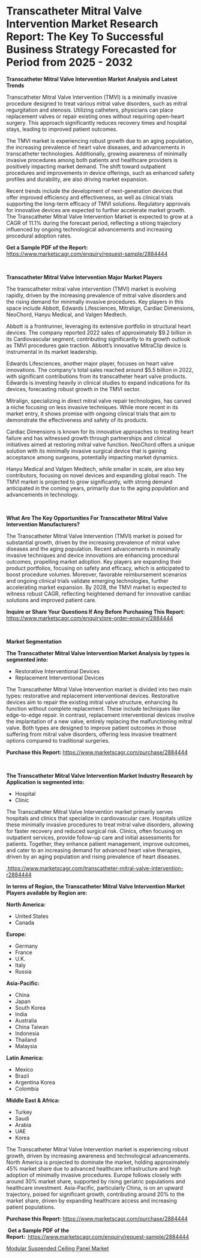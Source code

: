 <p><h1>Transcatheter Mitral Valve Intervention Market Research Report: The Key To Successful Business Strategy Forecasted for Period from 2025 - 2032</h1></p><p><strong>Transcatheter Mitral Valve Intervention Market Analysis and Latest Trends</strong></p>
<p><p>Transcatheter Mitral Valve Intervention (TMVI) is a minimally invasive procedure designed to treat various mitral valve disorders, such as mitral regurgitation and stenosis. Utilizing catheters, physicians can place replacement valves or repair existing ones without requiring open-heart surgery. This approach significantly reduces recovery times and hospital stays, leading to improved patient outcomes.</p><p>The TMVI market is experiencing robust growth due to an aging population, the increasing prevalence of heart valve diseases, and advancements in transcatheter technologies. Additionally, growing awareness of minimally invasive procedures among both patients and healthcare providers is positively impacting market demand. The shift toward outpatient procedures and improvements in device offerings, such as enhanced safety profiles and durability, are also driving market expansion.</p><p>Recent trends include the development of next-generation devices that offer improved efficiency and effectiveness, as well as clinical trials supporting the long-term efficacy of TMVI solutions. Regulatory approvals for innovative devices are expected to further accelerate market growth. The Transcatheter Mitral Valve Intervention Market is expected to grow at a CAGR of 11.1% during the forecast period, reflecting a strong trajectory influenced by ongoing technological advancements and increasing procedural adoption rates.</p></p>
<p><strong>Get a Sample PDF of the Report:&nbsp;</strong> <a href="https://www.marketscagr.com/enquiry/request-sample/2884444?utm_campaign=3345&utm_medium=2&utm_source=Github&utm_content=ia&utm_term=13032025&utm_id=transcatheter-mitral-valve-intervention">https://www.marketscagr.com/enquiry/request-sample/2884444</a></p>
<p>&nbsp;</p>
<p><strong>Transcatheter Mitral Valve Intervention Major Market Players</strong></p>
<p><p>The transcatheter mitral valve intervention (TMVI) market is evolving rapidly, driven by the increasing prevalence of mitral valve disorders and the rising demand for minimally invasive procedures. Key players in this space include Abbott, Edwards Lifesciences, Mitralign, Cardiac Dimensions, NeoChord, Hanyu Medical, and Valgen Medtech.</p><p>Abbott is a frontrunner, leveraging its extensive portfolio in structural heart devices. The company reported 2022 sales of approximately $9.2 billion in its Cardiovascular segment, contributing significantly to its growth outlook as TMVI procedures gain traction. Abbott’s innovative MitraClip device is instrumental in its market leadership.</p><p>Edwards Lifesciences, another major player, focuses on heart valve innovations. The company's total sales reached around $5.5 billion in 2022, with significant contributions from its transcatheter heart valve products. Edwards is investing heavily in clinical studies to expand indications for its devices, forecasting robust growth in the TMVI sector.</p><p>Mitralign, specializing in direct mitral valve repair technologies, has carved a niche focusing on less invasive techniques. While more recent in its market entry, it shows promise with ongoing clinical trials that aim to demonstrate the effectiveness and safety of its products.</p><p>Cardiac Dimensions is known for its innovative approaches to treating heart failure and has witnessed growth through partnerships and clinical initiatives aimed at restoring mitral valve function. NeoChord offers a unique solution with its minimally invasive surgical device that is gaining acceptance among surgeons, potentially impacting market dynamics.</p><p>Hanyu Medical and Valgen Medtech, while smaller in scale, are also key contributors, focusing on novel devices and expanding global reach. The TMVI market is projected to grow significantly, with strong demand anticipated in the coming years, primarily due to the aging population and advancements in technology.</p></p>
<p>&nbsp;</p>
<p><strong>What Are The Key Opportunities For Transcatheter Mitral Valve Intervention Manufacturers?</strong></p>
<p><p>The Transcatheter Mitral Valve Intervention (TMVI) market is poised for substantial growth, driven by the increasing prevalence of mitral valve diseases and the aging population. Recent advancements in minimally invasive techniques and device innovations are enhancing procedural outcomes, propelling market adoption. Key players are expanding their product portfolios, focusing on safety and efficacy, which is anticipated to boost procedure volumes. Moreover, favorable reimbursement scenarios and ongoing clinical trials validate emerging technologies, further accelerating market expansion. By 2028, the TMVI market is expected to witness robust CAGR, reflecting heightened demand for innovative cardiac solutions and improved patient care.</p></p>
<p><strong>Inquire or Share Your Questions If Any Before Purchasing This Report:</strong> <a href="https://www.marketscagr.com/enquiry/pre-order-enquiry/2884444?utm_campaign=3345&utm_medium=2&utm_source=Github&utm_content=ia&utm_term=13032025&utm_id=transcatheter-mitral-valve-intervention">https://www.marketscagr.com/enquiry/pre-order-enquiry/2884444</a></p>
<p>&nbsp;</p>
<p><strong>Market Segmentation</strong></p>
<p><strong>The Transcatheter Mitral Valve Intervention Market Analysis by types is segmented into:</strong></p>
<p><ul><li> Restorative Interventional Devices</li><li>Replacement Interventional Devices </li></ul></p>
<p><p>The Transcatheter Mitral Valve Intervention market is divided into two main types: restorative and replacement interventional devices. Restorative devices aim to repair the existing mitral valve structure, enhancing its function without complete replacement. These include techniques like edge-to-edge repair. In contrast, replacement interventional devices involve the implantation of a new valve, entirely replacing the malfunctioning mitral valve. Both types are designed to improve patient outcomes in those suffering from mitral valve disorders, offering less invasive treatment options compared to traditional surgeries.</p></p>
<p><strong>Purchase this Report:&nbsp;</strong><a href="https://www.marketscagr.com/purchase/2884444?utm_campaign=3345&utm_medium=2&utm_source=Github&utm_content=ia&utm_term=13032025&utm_id=transcatheter-mitral-valve-intervention">https://www.marketscagr.com/purchase/2884444</a></p>
<p>&nbsp;</p>
<p><strong>The Transcatheter Mitral Valve Intervention Market Industry Research by Application is segmented into:</strong></p>
<p><ul><li> Hospital</li><li>Clinic </li></ul></p>
<p><p>The Transcatheter Mitral Valve Intervention market primarily serves hospitals and clinics that specialize in cardiovascular care. Hospitals utilize these minimally invasive procedures to treat mitral valve disorders, allowing for faster recovery and reduced surgical risk. Clinics, often focusing on outpatient services, provide follow-up care and initial assessments for patients. Together, they enhance patient management, improve outcomes, and cater to an increasing demand for advanced heart valve therapies, driven by an aging population and rising prevalence of heart diseases.</p></p>
<p><a href="https://www.marketscagr.com/transcatheter-mitral-valve-intervention-r2884444?utm_campaign=3345&utm_medium=2&utm_source=Github&utm_content=ia&utm_term=13032025&utm_id=transcatheter-mitral-valve-intervention">&nbsp;https://www.marketscagr.com/transcatheter-mitral-valve-intervention-r2884444</a></p>
<p><strong>In terms of Region, the Transcatheter Mitral Valve Intervention Market Players available by Region are:</strong></p>
<p>
    <p> <strong> North America: </strong>
        <ul>
            <li>United States</li>
            <li>Canada</li>
        </ul>
        </p> 
    <p> <strong> Europe: </strong>
        <ul>
            <li>Germany</li>
            <li>France</li>
            <li>U.K.</li>
            <li>Italy</li>
            <li>Russia</li>
        </ul>
        </p> 
    <p> <strong> Asia-Pacific: </strong>
        <ul>
            <li>China</li>
            <li>Japan</li>
            <li>South Korea</li>
            <li>India</li>
            <li>Australia</li>
            <li>China Taiwan</li>
            <li>Indonesia</li>
            <li>Thailand</li>
            <li>Malaysia</li>
        </ul>
        </p> 
    <p> <strong> Latin America: </strong>
        <ul>
            <li>Mexico</li>
            <li>Brazil</li>
            <li>Argentina Korea</li>
            <li>Colombia</li>
        </ul>
        </p> 
    <p> <strong> Middle East & Africa: </strong>
        <ul>
            <li>Turkey</li>
            <li>Saudi</li>
            <li>Arabia</li>
            <li>UAE</li>
            <li>Korea</li>
        </ul>
    </p>
    </p>
<p><p>The Transcatheter Mitral Valve Intervention market is experiencing robust growth, driven by increasing awareness and technological advancements. North America is projected to dominate the market, holding approximately 45% market share due to advanced healthcare infrastructure and high adoption of minimally invasive procedures. Europe follows closely with around 30% market share, supported by rising geriatric populations and healthcare investment. Asia-Pacific, particularly China, is on an upward trajectory, poised for significant growth, contributing around 20% to the market share, driven by expanding healthcare access and increasing patient populations.</p></p>
<p><strong>Purchase this Report: </strong><a href="https://www.marketscagr.com/purchase/2884444?utm_campaign=3345&utm_medium=2&utm_source=Github&utm_content=ia&utm_term=13032025&utm_id=transcatheter-mitral-valve-intervention">https://www.marketscagr.com/purchase/2884444</a></p>
<p>&nbsp;<strong>Get a Sample PDF of the Report:&nbsp;&nbsp;</strong><a href="https://www.marketscagr.com/enquiry/request-sample/2884444?utm_campaign=3345&utm_medium=2&utm_source=Github&utm_content=ia&utm_term=13032025&utm_id=transcatheter-mitral-valve-intervention">https://www.marketscagr.com/enquiry/request-sample/2884444</a></p>
<p><strong></strong></p>
<p><p><a href="https://github.com/sirayedantte/Market-Research-Report-List-1/blob/main/modular-suspended-ceiling-panel-market.md?utm_campaign=3345&utm_medium=2&utm_source=Github&utm_content=ia&utm_term=13032025&utm_id=transcatheter-mitral-valve-intervention">Modular Suspended Ceiling Panel Market</a></p></p>